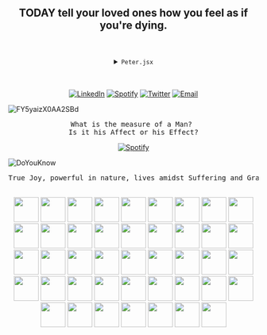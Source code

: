 <h2 align="center"> TODAY tell your loved ones how you feel as if you're dying. </h2>
<br/>
<br/>




<details>
<summary align="center"> 
 <code>Peter.jsx</code> 

</summary>

```jsx
export const Peter = (timeOfDay, amountOfCoffee) => {
  let crabStatus;
  if (timeOfDay === "-.- wtf time is it" && amountOfCoffee === 0) {
    crabStatus = "big crab";
  } else crabStatus = "a little crabby";

  return (
    <>
      {timeOfDay && (
        <div class="flex text-lg">
          <h1>Hey!</h1>
          <h2>Peter is a senior full stack developer.</h2>
          <h3>Peter loves to cook and be in the sun.</h3>
          <p>At this very moment, Peter is currently {crabStatus}.</p>
        </div>
      )}
    </>
  );
};
```
</details>
<br/>
<br/> <!-- hehehe !-->

<div align="center">

[![LinkedIn](https://img.shields.io/badge/LinkedIn-0077B5?logo=LinkedIn)](https://www.linkedin.com/in/peter-davenport/)
[![Spotify](https://img.shields.io/badge/Spotify-000000?logo=spotify)](https://open.spotify.com/user/vcirnqg95vxscbiwrzw6bfd05)
[![Twitter](https://img.shields.io/badge/Follow_me-000000?logo=x)](https://twitter.com/PeterD61063)
[![Email](https://img.shields.io/badge/Email-000000?logo=proton)](mailto:peterkdavenport@proton.me)
</div>

![FY5yaizX0AA2SBd](https://github.com/pdavenport/pdavenport/assets/52129935/739bca0f-6a03-4b85-8150-21c045e9f907)

<pre align="center">What is the measure of a Man? 
Is it his Affect or his Effect?</pre>

<p align="center">
  <a href="https://open.spotify.com/user/vcirnqg95vxscbiwrzw6bfd05">
    <img src="https://readme-spotify-seven.vercel.app/api/spotify.py" alt="Spotify">
  </a>
</p>

![DoYouKnow](https://github.com/pdavenport/pdavenport/assets/52129935/eb09ece0-a2c3-4e5d-8f99-713a68aa3d6e)

<pre align="center">True Joy, powerful in nature, lives amidst Suffering and Gratitude</pre>

<br/>

<div align="center">
<img src="https://cdn.jsdelivr.net/gh/devicons/devicon@latest/icons/vercel/vercel-original.svg" width="50" height="50"/>
<img src="https://cdn.jsdelivr.net/gh/devicons/devicon@latest/icons/powershell/powershell-original.svg" width="50" height="50"/>
<img src="https://cdn.jsdelivr.net/gh/devicons/devicon@latest/icons/ohmyzsh/ohmyzsh-original.svg" width="50" height="50"/>
<img src="https://cdn.jsdelivr.net/gh/devicons/devicon@latest/icons/oauth/oauth-original.svg" width="50" height="50"/>
<img src="https://cdn.jsdelivr.net/gh/devicons/devicon@latest/icons/nextjs/nextjs-original.svg" width="50" height="50"/>
<img src="https://cdn.jsdelivr.net/gh/devicons/devicon@latest/icons/json/json-original.svg" width="50" height="50"/>
<img src="https://cdn.jsdelivr.net/gh/devicons/devicon@latest/icons/github/github-original.svg" width="50" height="50"/>

<img src="https://cdn.jsdelivr.net/gh/devicons/devicon@latest/icons/figma/figma-original.svg" width="50" height="50"/>
<img src="https://cdn.jsdelivr.net/gh/devicons/devicon@latest/icons/redux/redux-original.svg" width="50" height="50"/>
<img src="https://cdn.jsdelivr.net/gh/devicons/devicon@latest/icons/terraform/terraform-original.svg" width="50" height="50"/>
<img src="https://cdn.jsdelivr.net/gh/devicons/devicon@latest/icons/eslint/eslint-original.svg" width="50" height="50"/>
<img src="https://cdn.jsdelivr.net/gh/devicons/devicon@latest/icons/algolia/algolia-original.svg" width="50" height="50"/>
<img src="https://cdn.jsdelivr.net/gh/devicons/devicon@latest/icons/trello/trello-plain.svg" width="50" height="50"/>
<img src="https://cdn.jsdelivr.net/gh/devicons/devicon@latest/icons/v8/v8-original.svg" width="50" height="50"/>
<img src="https://cdn.jsdelivr.net/gh/devicons/devicon@latest/icons/lodash/lodash-original.svg" width="50" height="50"/>
<img src="https://cdn.jsdelivr.net/gh/devicons/devicon@latest/icons/jira/jira-original.svg" width="50" height="50"/>
<img src="https://cdn.jsdelivr.net/gh/devicons/devicon@latest/icons/confluence/confluence-original.svg" width="50" height="50"/>
<img src="https://cdn.jsdelivr.net/gh/devicons/devicon@latest/icons/githubactions/githubactions-original.svg" width="50" height="50"/>
<img src="https://cdn.jsdelivr.net/gh/devicons/devicon@latest/icons/docker/docker-original.svg" width="50" height="50"/>
<img src="https://cdn.jsdelivr.net/gh/devicons/devicon@latest/icons/tailwindcss/tailwindcss-original.svg" width="50" height="50"/>
<img src="https://cdn.jsdelivr.net/gh/devicons/devicon@latest/icons/react/react-original.svg" width="50" height="50"/>
<img src="https://cdn.jsdelivr.net/gh/devicons/devicon@latest/icons/go/go-original.svg" width="50" height="50"/>
<img src="https://cdn.jsdelivr.net/gh/devicons/devicon@latest/icons/azure/azure-original.svg" width="50" height="50"/>
<img src="https://cdn.jsdelivr.net/gh/devicons/devicon@latest/icons/vscode/vscode-original.svg" width="50" height="50"/>
<img src="https://cdn.jsdelivr.net/gh/devicons/devicon@latest/icons/typescript/typescript-plain.svg" width="50" height="50"/>
<img src="https://cdn.jsdelivr.net/gh/devicons/devicon@latest/icons/yarn/yarn-original.svg" width="50" height="50"/>
<img src="https://cdn.jsdelivr.net/gh/devicons/devicon@latest/icons/mysql/mysql-original.svg" width="50" height="50"/>
<img src="https://cdn.jsdelivr.net/gh/devicons/devicon@latest/icons/postgresql/postgresql-plain.svg" width="50" height="50"/>
<img src="https://cdn.jsdelivr.net/gh/devicons/devicon@latest/icons/python/python-original.svg" width="50" height="50"/>
<img src="https://cdn.jsdelivr.net/gh/devicons/devicon@latest/icons/javascript/javascript-original.svg" width="50" height="50"/>
<img src="https://cdn.jsdelivr.net/gh/devicons/devicon@latest/icons/browserstack/browserstack-original.svg" width="50" height="50"/>
<img src="https://cdn.jsdelivr.net/gh/devicons/devicon@latest/icons/cloudflare/cloudflare-original.svg" width="50" height="50"/>
<img src="https://cdn.jsdelivr.net/gh/devicons/devicon@latest/icons/amazonwebservices/amazonwebservices-plain-wordmark.svg" width="50" height="50"/>
<img src="https://cdn.jsdelivr.net/gh/devicons/devicon@latest/icons/knexjs/knexjs-original.svg" width="50" height="50"/>
<img src="https://cdn.jsdelivr.net/gh/devicons/devicon@latest/icons/postman/postman-plain.svg" width="50" height="50"/>
<img src="https://cdn.jsdelivr.net/gh/devicons/devicon@latest/icons/git/git-original.svg" width="50" height="50"/>
<img src="https://cdn.jsdelivr.net/gh/devicons/devicon@latest/icons/npm/npm-original-wordmark.svg" width="50" height="50"/>
<img src="https://cdn.jsdelivr.net/gh/devicons/devicon@latest/icons/jest/jest-plain.svg" width="50" height="50"/>
<img src="https://cdn.jsdelivr.net/gh/devicons/devicon@latest/icons/nestjs/nestjs-original.svg" width="50" height="50"/>
<img src="https://cdn.jsdelivr.net/gh/devicons/devicon@latest/icons/slack/slack-original.svg" width="50" height="50"/>
<img src="https://cdn.jsdelivr.net/gh/devicons/devicon@latest/icons/vuejs/vuejs-original.svg" width="50" height="50"/>
<img src="https://cdn.jsdelivr.net/gh/devicons/devicon@latest/icons/devicon/devicon-original.svg" width="50" height="50"/>
<img src="https://cdn.jsdelivr.net/gh/devicons/devicon@latest/icons/nodejs/nodejs-plain.svg" width="50" height="50"/>
</div>
